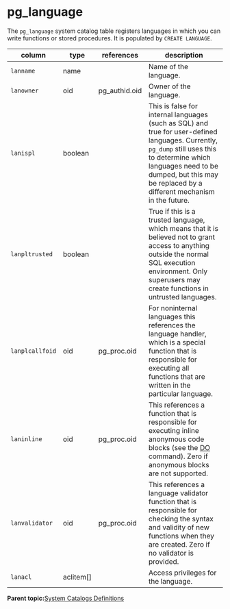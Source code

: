 # pg\_language 

The `pg_language` system catalog table registers languages in which you can write functions or stored procedures. It is populated by `CREATE LANGUAGE`.

|column|type|references|description|
|------|----|----------|-----------|
|`lanname`|name| |Name of the language.|
|`lanowner`|oid|pg\_authid.oid|Owner of the language.|
|`lanispl`|boolean| |This is false for internal languages \(such as SQL\) and true for user-defined languages. Currently, `pg_dump` still uses this to determine which languages need to be dumped, but this may be replaced by a different mechanism in the future.|
|`lanpltrusted`|boolean| |True if this is a trusted language, which means that it is believed not to grant access to anything outside the normal SQL execution environment. Only superusers may create functions in untrusted languages.|
|`lanplcallfoid`|oid|pg\_proc.oid|For noninternal languages this references the language handler, which is a special function that is responsible for executing all functions that are written in the particular language.|
|`laninline`|oid|pg\_proc.oid|This references a function that is responsible for executing inline anonymous code blocks \(see the [DO](../sql_commands/DO.html) command\). Zero if anonymous blocks are not supported.|
|`lanvalidator`|oid|pg\_proc.oid|This references a language validator function that is responsible for checking the syntax and validity of new functions when they are created. Zero if no validator is provided.|
|`lanacl`|aclitem\[\]| |Access privileges for the language.|

**Parent topic:**[System Catalogs Definitions](../system_catalogs/catalog_ref-html.html)

